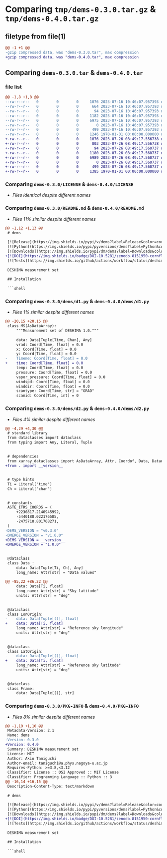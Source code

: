 # Comparing `tmp/dems-0.3.0.tar.gz` & `tmp/dems-0.4.0.tar.gz`

## filetype from file(1)

```diff
@@ -1 +1 @@
-gzip compressed data, was "dems-0.3.0.tar", max compression
+gzip compressed data, was "dems-0.4.0.tar", max compression
```

## Comparing `dems-0.3.0.tar` & `dems-0.4.0.tar`

### file list

```diff
@@ -1,8 +1,8 @@
--rw-r--r--   0        0        0     1076 2023-07-16 10:46:07.957393 dems-0.3.0/LICENSE
--rw-r--r--   0        0        0      664 2023-07-16 10:46:07.957393 dems-0.3.0/README.md
--rw-r--r--   0        0        0       94 2023-07-16 10:46:07.957393 dems-0.3.0/dems/__init__.py
--rw-r--r--   0        0        0     1182 2023-07-16 10:46:07.957393 dems-0.3.0/dems/d1.py
--rw-r--r--   0        0        0     6975 2023-07-16 10:46:07.957393 dems-0.3.0/dems/d2.py
--rw-r--r--   0        0        0        0 2023-07-16 10:46:07.957393 dems-0.3.0/dems/py.typed
--rw-r--r--   0        0        0      499 2023-07-16 10:46:07.957393 dems-0.3.0/pyproject.toml
--rw-r--r--   0        0        0     1246 1970-01-01 00:00:00.000000 dems-0.3.0/PKG-INFO
+-rw-r--r--   0        0        0     1076 2023-07-26 08:49:17.556738 dems-0.4.0/LICENSE
+-rw-r--r--   0        0        0      803 2023-07-26 08:49:17.556738 dems-0.4.0/README.md
+-rw-r--r--   0        0        0       94 2023-07-26 08:49:17.560737 dems-0.4.0/dems/__init__.py
+-rw-r--r--   0        0        0     1180 2023-07-26 08:49:17.560737 dems-0.4.0/dems/d1.py
+-rw-r--r--   0        0        0     6989 2023-07-26 08:49:17.560737 dems-0.4.0/dems/d2.py
+-rw-r--r--   0        0        0        0 2023-07-26 08:49:17.560737 dems-0.4.0/dems/py.typed
+-rw-r--r--   0        0        0      499 2023-07-26 08:49:17.560737 dems-0.4.0/pyproject.toml
+-rw-r--r--   0        0        0     1385 1970-01-01 00:00:00.000000 dems-0.4.0/PKG-INFO
```

### Comparing `dems-0.3.0/LICENSE` & `dems-0.4.0/LICENSE`

 * *Files identical despite different names*

### Comparing `dems-0.3.0/README.md` & `dems-0.4.0/README.md`

 * *Files 11% similar despite different names*

```diff
@@ -1,12 +1,13 @@
 # dems
 
 [![Release](https://img.shields.io/pypi/v/dems?label=Release&color=cornflowerblue&style=flat-square)](https://pypi.org/project/dems/)
 [![Python](https://img.shields.io/pypi/pyversions/dems?label=Python&color=cornflowerblue&style=flat-square)](https://pypi.org/project/dems/)
 [![Downloads](https://img.shields.io/pypi/dm/dems?label=Downloads&color=cornflowerblue&style=flat-square)](https://pepy.tech/project/dems)
+[![DOI](https://img.shields.io/badge/DOI-10.5281/zenodo.8151950-cornflowerblue?style=flat-square)](https://doi.org/10.5281/zenodo.8151950)
 [![Tests](https://img.shields.io/github/actions/workflow/status/deshima-dev/dems/tests.yaml?label=Tests&style=flat-square)](https://github.com/deshima-dev/dems/actions)
 
 DESHIMA measurement set
 
 ## Installation
 
 ```shell
```

### Comparing `dems-0.3.0/dems/d1.py` & `dems-0.4.0/dems/d1.py`

 * *Files 1% similar despite different names*

```diff
@@ -20,15 +20,15 @@
 class MS(AsDataArray):
     """Measurement set of DESHIMA 1.0."""
 
     data: Data[Tuple[Time, Chan], Any]
     vrad: Coord[Time, float] = 0.0
     x: Coord[Time, float] = 0.0
     y: Coord[Time, float] = 0.0
-    Timeme: Coord[Time, float] = 0.0
+    time: Coord[Time, float] = 0.0
     temp: Coord[Time, float] = 0.0
     pressure: Coord[Time, float] = 0.0
     vapor_pressure: Coord[Time, float] = 0.0
     windspd: Coord[Time, float] = 0.0
     winddir: Coord[Time, float] = 0.0
     scantype: Coord[Time, str] = "GRAD"
     scanid: Coord[Time, int] = 0
```

### Comparing `dems-0.3.0/dems/d2.py` & `dems-0.4.0/dems/d2.py`

 * *Files 4% similar despite different names*

```diff
@@ -4,29 +4,30 @@
 # standard library
 from dataclasses import dataclass
 from typing import Any, Literal, Tuple
 
 
 # dependencies
 from xarray_dataclasses import AsDataArray, Attr, Coordof, Data, Dataof
+from . import __version__
 
 
 # type hints
 Ti = Literal["time"]
 Ch = Literal["chan"]
 
 
 # constants
 ASTE_ITRS_COORDS = (
     +2230817.2140945992,
     -5440188.022176585,
     -2475718.801708271,
 )
-DEMS_VERSION = "v0.3.0"
-DMERGE_VERSION = "v1.0.0"
+DEMS_VERSION = __version__
+DMERGE_VERSION = "1.0.0"
 
 
 @dataclass
 class Data_:
     data: Data[Tuple[Ti, Ch], Any]
     long_name: Attr[str] = "Data values"
 
@@ -85,22 +86,22 @@
     data: Data[Ti, float]
     long_name: Attr[str] = "Sky latitude"
     units: Attr[str] = "deg"
 
 
 @dataclass
 class LonOrigin:
-    data: Data[Tuple[()], float]
+    data: Data[Ti, float]
     long_name: Attr[str] = "Reference sky longitude"
     units: Attr[str] = "deg"
 
 
 @dataclass
 class LatOrigin:
-    data: Data[Tuple[()], float]
+    data: Data[Ti, float]
     long_name: Attr[str] = "Reference sky latitude"
     units: Attr[str] = "deg"
 
 
 @dataclass
 class Frame:
     data: Data[Tuple[()], str]
```

### Comparing `dems-0.3.0/PKG-INFO` & `dems-0.4.0/PKG-INFO`

 * *Files 8% similar despite different names*

```diff
@@ -1,10 +1,10 @@
 Metadata-Version: 2.1
 Name: dems
-Version: 0.3.0
+Version: 0.4.0
 Summary: DESHIMA measurement set
 License: MIT
 Author: Akio Taniguchi
 Author-email: taniguchi@a.phys.nagoya-u.ac.jp
 Requires-Python: >=3.8,<3.12
 Classifier: License :: OSI Approved :: MIT License
 Classifier: Programming Language :: Python :: 3
@@ -16,14 +16,15 @@
 Description-Content-Type: text/markdown
 
 # dems
 
 [![Release](https://img.shields.io/pypi/v/dems?label=Release&color=cornflowerblue&style=flat-square)](https://pypi.org/project/dems/)
 [![Python](https://img.shields.io/pypi/pyversions/dems?label=Python&color=cornflowerblue&style=flat-square)](https://pypi.org/project/dems/)
 [![Downloads](https://img.shields.io/pypi/dm/dems?label=Downloads&color=cornflowerblue&style=flat-square)](https://pepy.tech/project/dems)
+[![DOI](https://img.shields.io/badge/DOI-10.5281/zenodo.8151950-cornflowerblue?style=flat-square)](https://doi.org/10.5281/zenodo.8151950)
 [![Tests](https://img.shields.io/github/actions/workflow/status/deshima-dev/dems/tests.yaml?label=Tests&style=flat-square)](https://github.com/deshima-dev/dems/actions)
 
 DESHIMA measurement set
 
 ## Installation
 
 ```shell
```

